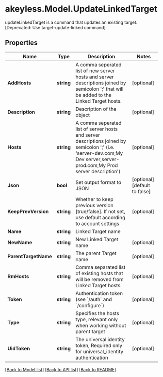 # akeyless.Model.UpdateLinkedTarget
updateLinkedTarget is a command that updates an existing target. [Deprecated: Use target-update-linked command]

## Properties

Name | Type | Description | Notes
------------ | ------------- | ------------- | -------------
**AddHosts** | **string** | A comma seperated list of new server hosts and server descriptions joined by semicolon &#39;;&#39; that will be added to the Linked Target hosts. | [optional] 
**Description** | **string** | Description of the object | [optional] 
**Hosts** | **string** | A comma seperated list of server hosts and server descriptions joined by semicolon &#39;;&#39; (i.e. &#39;server-dev.com;My Dev server,server-prod.com;My Prod server description&#39;) | [optional] 
**Json** | **bool** | Set output format to JSON | [optional] [default to false]
**KeepPrevVersion** | **string** | Whether to keep previous version [true/false]. If not set, use default according to account settings | [optional] 
**Name** | **string** | Linked Target name | 
**NewName** | **string** | New Linked Target name | [optional] 
**ParentTargetName** | **string** | The parent Target name | [optional] 
**RmHosts** | **string** | Comma separated list of existing hosts that will be removed from Linked Target hosts. | [optional] 
**Token** | **string** | Authentication token (see &#x60;/auth&#x60; and &#x60;/configure&#x60;) | [optional] 
**Type** | **string** | Specifies the hosts type, relevant only when working without parent target | [optional] 
**UidToken** | **string** | The universal identity token, Required only for universal_identity authentication | [optional] 

[[Back to Model list]](../README.md#documentation-for-models) [[Back to API list]](../README.md#documentation-for-api-endpoints) [[Back to README]](../README.md)

